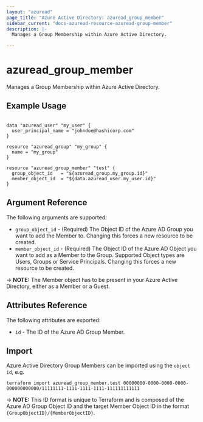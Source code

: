 ```yaml
---
layout: "azuread"
page_title: "Azure Active Directory: azuread_group_member"
sidebar_current: "docs-azuread-resource-azuread-group-member"
description: |-
  Manages a Group Membership within Azure Active Directory.

---
```


# azuread_group_member

Manages a Group Membership within Azure Active Directory.

## Example Usage

```hcl

data "azuread_user" "my_user" {
  user_principal_name = "johndoe@hashicorp.com"
}

resource "azuread_group" "my_group" {
  name = "my_group"
}

resource "azuread_group_member" "test" {
  group_object_id   = "${azuread_group.my_group.id}"
  member_object_id  = "${data.azuread_user.my_user.id}"
}
```

## Argument Reference

The following arguments are supported:

* `group_object_id` - (Required) The Object ID of the Azure AD Group you want to add the Member to.  Changing this forces a new resource to be created.
* `member_object_id` - (Required) The Object ID of the Azure AD Object you want to add as a Member to the Group. Supported Object types are Users, Groups or Service Principals. Changing this forces a new resource to be created.

-> **NOTE:** The Member object has to be present in your Azure Active Directory, either as a Member or a Guest.

## Attributes Reference

The following attributes are exported:

* `id` - The ID of the Azure AD Group Member.

## Import

Azure Active Directory Group Members can be imported using the `object id`, e.g.

```shell
terraform import azuread_group_member.test 00000000-0000-0000-0000-000000000000/11111111-1111-1111-1111-111111111111
```

-> **NOTE:** This ID format is unique to Terraform and is composed of the Azure AD Group Object ID and the target Member Object ID in the format `{GroupObjectID}/{MemberObjectID}`.
